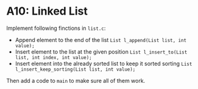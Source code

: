 # A10: Linked List

Implement following finctions in `list.c`:

* Append element to the end of the list `List l_append(List list, int value);`
* Insert element to the list at the given position `List l_insert_to(List list, int index, int value);`
* Insert element into the already sorted list to keep it sorted sorting `List l_insert_keep_sorting(List list, int value);`

Then add a code to `main` to make sure all of them work.
